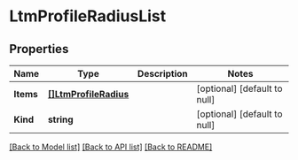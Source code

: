 # LtmProfileRadiusList

## Properties
Name | Type | Description | Notes
------------ | ------------- | ------------- | -------------
**Items** | [**[]LtmProfileRadius**](ltm_profile_radius.md) |  | [optional] [default to null]
**Kind** | **string** |  | [optional] [default to null]

[[Back to Model list]](../README.md#documentation-for-models) [[Back to API list]](../README.md#documentation-for-api-endpoints) [[Back to README]](../README.md)


